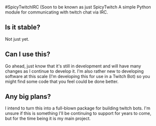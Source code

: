 #SpicyTwitchIRC (Soon to be known as just SpicyTwitch
A simple Python module for communicating with twitch chat via IRC.

## Is it stable?
Not just yet.

## Can I use this?
Go ahead, just know that it's still in development and will have many changes as
I continue to develop it. I'm also rather new to developing software at this
scale (I'm developing this for use in a Twitch Bot) so you might find some code
that you feel could be done better.

## Any big plans?
I intend to turn this into a full-blown package for building twitch bots. I'm
unsure if this is something I'll be continuing to support for years to come, but
for the time being it is my main project.
